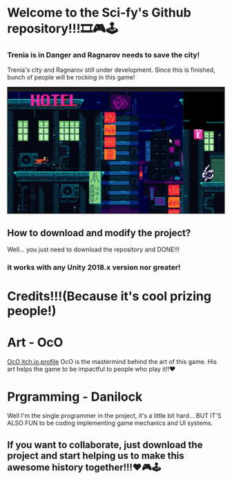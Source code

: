 # Welcome to the Sci-fy's Github repository!!!🎞🎮🕹

### Trenia is in Danger and Ragnarov needs to save the city!
Trenia's city and Ragnarov still under development. Since this is finished, bunch of people will be rocking in this game!

![GitHub Logo](/External/Review.gif)

## How to download and modify the project?

Well... you just need to download the repository and DONE!!!
### **it works with any Unity 2018.x version nor greater!**

# Credits!!!(Because it's cool prizing people!)

# **Art** - OcO
[OcO itch.io profile](https://oco.itch.io/)
OcO is the mastermind behind the art of this game. His art helps the game to be impactful to people who play it!!❤

# **Prgramming** - Danilock
Well I'm the single programmer in the project, it's a little bit hard... BUT IT'S ALSO FUN to be coding implementing game mechanics and UI systems.

## If you want to collaborate, just download the project and start helping us to make this awesome history together!!!❤🎮🕹
